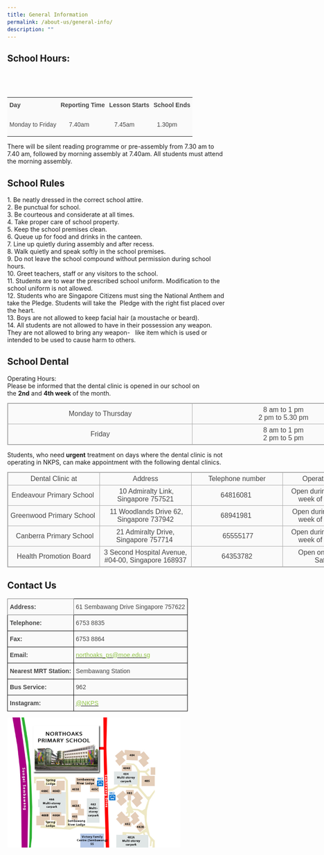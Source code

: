 ```yaml
---
title: General Information
permalink: /about-us/general-info/
description: ""
---
```

## School Hours:
## 
<br><br>

<table style="margin: 0px; outline: 0px; padding: 0px; border-collapse: collapse;"><tbody style="margin: 0px; outline: 0px; padding: 0px;"><tr style="margin: 0px; outline: 0px; padding: 0px;"><td style="margin: 0px; outline: 0px; padding: 5px; background: rgb(250, 250, 250); color: rgb(69, 69, 69);"><p style="margin: 0px 0px 10px; outline: 0px; padding: 0px; line-height: 1.75 !important; color: rgb(69, 69, 69); font-family: Raleway, sans-serif; font-size: 1em;"><strong style="margin: 0px; outline: 0px; padding: 0px;">Day</strong></p></td><td style="margin: 0px; outline: 0px; padding: 5px; background: rgb(250, 250, 250); color: rgb(69, 69, 69);"><p style="margin: 0px 0px 10px; outline: 0px; padding: 0px; line-height: 1.75 !important; color: rgb(69, 69, 69); font-family: Raleway, sans-serif; font-size: 1em;"><strong style="margin: 0px; outline: 0px; padding: 0px;">Reporting Time</strong></p></td><td style="margin: 0px; outline: 0px; padding: 5px; background: rgb(250, 250, 250); color: rgb(69, 69, 69);"><p style="margin: 0px 0px 10px; outline: 0px; padding: 0px; line-height: 1.75 !important; color: rgb(69, 69, 69); font-family: Raleway, sans-serif; font-size: 1em;"><strong style="margin: 0px; outline: 0px; padding: 0px;">Lesson Starts</strong></p></td><td style="margin: 0px; outline: 0px; padding: 5px; background: rgb(250, 250, 250); color: rgb(69, 69, 69);"><p style="margin: 0px 0px 10px; outline: 0px; padding: 0px; line-height: 1.75 !important; color: rgb(69, 69, 69); font-family: Raleway, sans-serif; font-size: 1em;"><strong style="margin: 0px; outline: 0px; padding: 0px;">School Ends</strong></p></td></tr><tr style="margin: 0px; outline: 0px; padding: 0px;"><td style="margin: 0px; outline: 0px; padding: 5px; background: rgb(250, 250, 250); color: rgb(69, 69, 69);"><p style="margin: 0px 0px 10px; outline: 0px; padding: 0px; line-height: 1.75 !important; color: rgb(69, 69, 69); font-family: Raleway, sans-serif; font-size: 1em;">Monday to Friday</p></td><td style="margin: 0px; outline: 0px; padding: 5px; background: rgb(250, 250, 250); color: rgb(69, 69, 69);"><p style="margin: 0px 0px 10px; outline: 0px; padding: 0px; line-height: 1.75 !important; color: rgb(69, 69, 69); font-family: Raleway, sans-serif; font-size: 1em;">&nbsp; &nbsp; &nbsp;7.40am</p></td><td style="margin: 0px; outline: 0px; padding: 5px; background: rgb(250, 250, 250); color: rgb(69, 69, 69);"><p style="margin: 0px 0px 10px; outline: 0px; padding: 0px; line-height: 1.75 !important; color: rgb(69, 69, 69); font-family: Raleway, sans-serif; font-size: 1em;">&nbsp; &nbsp;7.45am</p></td><td style="margin: 0px; outline: 0px; padding: 5px; background: rgb(250, 250, 250); color: rgb(69, 69, 69);"><p style="margin: 0px 0px 10px; outline: 0px; padding: 0px; line-height: 1.75 !important; color: rgb(69, 69, 69); font-family: Raleway, sans-serif; font-size: 1em;">&nbsp; 1.30pm</p></td></tr></tbody></table>

There will be silent reading programme or pre-assembly from 7.30 am to 7.40 am, followed by morning assembly at 7.40am. All students must attend the morning assembly.

## School Rules

1\. Be neatly dressed in the correct school attire.  
2\. Be punctual for school.  
3\. Be courteous and considerate at all times.  
4\. Take proper care of school property.  
5\. Keep the school premises clean.  
6\. Queue up for food and drinks in the canteen.  
7\. Line up quietly during assembly and after recess.  
8\. Walk quietly and speak softly in the school premises.  
9\. Do not leave the school compound without permission during school hours.  
10\. Greet teachers, staff or any visitors to the school.  
11\. Students are to wear the prescribed school uniform. Modification to the school uniform is not allowed.  
12\. Students who are Singapore Citizens must sing the National Anthem and take the Pledge. Students will take the  Pledge with the right fist placed over the heart.  
13\. Boys are not allowed to keep facial hair (a moustache or beard).  
14\. All students are not allowed to have in their possession any weapon. They are not allowed to bring any weapon-   like item which is used or intended to be used to cause harm to others.

## School Dental

Operating Hours:  
Please be informed that the dental clinic is opened in our school on the **2nd** and **4th week** of the month.  
  

<table class="ive_eobj_center iveo_table ives_tab_simple3" style="margin: auto; outline: 0px; padding: 0px; border-collapse: collapse; clear: both; border: 1px solid rgb(170, 170, 170); color: rgb(69, 69, 69); font-family: Raleway, sans-serif; font-size: 16px; font-style: normal; font-variant-ligatures: normal; font-variant-caps: normal; font-weight: 400; letter-spacing: normal; orphans: 2; text-align: left; text-transform: none; white-space: normal; widows: 2; word-spacing: 0px; -webkit-text-stroke-width: 0px; text-decoration-thickness: initial; text-decoration-style: initial; text-decoration-color: initial; width: 850px;"><tbody style="margin: 0px; outline: 0px; padding: 0px;"><tr style="margin: 0px; outline: 0px; padding: 0px;"><td style="margin: 0px; outline: 0px; padding: 5px; text-align: center; border: 1px solid rgb(170, 170, 170); background: rgb(250, 250, 250); color: rgb(69, 69, 69); width: 427px;">Monday to Thursday</td><td style="margin: 0px; outline: 0px; padding: 5px; text-align: center; border: 1px solid rgb(170, 170, 170); background: rgb(250, 250, 250); color: rgb(69, 69, 69); width: 422px;">8 am to 1 pm<br style="margin: 0px; outline: 0px; padding: 0px;">2 pm to 5.30 pm</td></tr><tr style="margin: 0px; outline: 0px; padding: 0px;"><td style="margin: 0px; outline: 0px; padding: 5px; text-align: center; border: 1px solid rgb(170, 170, 170); background: rgb(250, 250, 250); color: rgb(69, 69, 69); width: 60px;">Friday</td><td style="margin: 0px; outline: 0px; padding: 5px; text-align: center; border: 1px solid rgb(170, 170, 170); background: rgb(250, 250, 250); color: rgb(69, 69, 69); width: 60px;">8 am to 1 pm<br style="margin: 0px; outline: 0px; padding: 0px;">2 pm to 5 pm</td></tr></tbody></table>

  
Students, who need **urgent** treatment on days where the dental clinic is not operating in NKPS, can make appointment with the following dental clinics.  
  

<table class="ive_eobj_center iveo_table ives_tab_simple3" style="margin: auto; outline: 0px; padding: 0px; border-collapse: collapse; clear: both; border: 1px solid rgb(170, 170, 170); color: rgb(69, 69, 69); font-family: Raleway, sans-serif; font-size: 16px; font-style: normal; font-variant-ligatures: normal; font-variant-caps: normal; font-weight: 400; letter-spacing: normal; orphans: 2; text-align: left; text-transform: none; white-space: normal; widows: 2; word-spacing: 0px; -webkit-text-stroke-width: 0px; text-decoration-thickness: initial; text-decoration-style: initial; text-decoration-color: initial; width: 850px;"><tbody style="margin: 0px; outline: 0px; padding: 0px;"><tr style="margin: 0px; outline: 0px; padding: 0px;"><td style="margin: 0px; outline: 0px; padding: 5px; text-align: center; border: 1px solid rgb(170, 170, 170); background: rgb(250, 250, 250); color: rgb(69, 69, 69); width: 212px;">Dental Clinic at</td><td style="margin: 0px; outline: 0px; padding: 5px; text-align: center; border: 1px solid rgb(170, 170, 170); background: rgb(250, 250, 250); color: rgb(69, 69, 69); width: 212px;">Address</td><td style="margin: 0px; outline: 0px; padding: 5px; text-align: center; border: 1px solid rgb(170, 170, 170); background: rgb(250, 250, 250); color: rgb(69, 69, 69); width: 212px;">Telephone number</td><td style="margin: 0px; outline: 0px; padding: 5px; text-align: center; border: 1px solid rgb(170, 170, 170); background: rgb(250, 250, 250); color: rgb(69, 69, 69); width: 213px;">Operation details</td></tr><tr style="margin: 0px; outline: 0px; padding: 0px;"><td style="margin: 0px; outline: 0px; padding: 5px; text-align: center; border: 1px solid rgb(170, 170, 170); background: rgb(250, 250, 250); color: rgb(69, 69, 69);">Endeavour Primary School&nbsp;</td><td style="margin: 0px; outline: 0px; padding: 5px; text-align: center; border: 1px solid rgb(170, 170, 170); background: rgb(250, 250, 250); color: rgb(69, 69, 69);">&nbsp;10 Admiralty Link, Singapore 757521</td><td style="margin: 0px; outline: 0px; padding: 5px; text-align: center; border: 1px solid rgb(170, 170, 170); background: rgb(250, 250, 250); color: rgb(69, 69, 69);">64816081&nbsp;</td><td style="margin: 0px; outline: 0px; padding: 5px; text-align: center; border: 1px solid rgb(170, 170, 170); background: rgb(250, 250, 250); color: rgb(69, 69, 69);">Open during 1st and 3rd week of the month.&nbsp;</td></tr><tr style="margin: 0px; outline: 0px; padding: 0px;"><td style="margin: 0px; outline: 0px; padding: 5px; text-align: center; border: 1px solid rgb(170, 170, 170); background: rgb(250, 250, 250); color: rgb(69, 69, 69);">Greenwood Primary School&nbsp;</td><td style="margin: 0px; outline: 0px; padding: 5px; text-align: center; border: 1px solid rgb(170, 170, 170); background: rgb(250, 250, 250); color: rgb(69, 69, 69);">&nbsp;11 Woodlands Drive 62, Singapore 737942</td><td style="margin: 0px; outline: 0px; padding: 5px; text-align: center; border: 1px solid rgb(170, 170, 170); background: rgb(250, 250, 250); color: rgb(69, 69, 69);">68941981&nbsp;</td><td style="margin: 0px; outline: 0px; padding: 5px; text-align: center; border: 1px solid rgb(170, 170, 170); background: rgb(250, 250, 250); color: rgb(69, 69, 69);">&nbsp;Open during 1st and 3rd week of the month.&nbsp;</td></tr><tr style="margin: 0px; outline: 0px; padding: 0px;"><td style="margin: 0px; outline: 0px; padding: 5px; text-align: center; border: 1px solid rgb(170, 170, 170); background: rgb(250, 250, 250); color: rgb(69, 69, 69);">&nbsp;Canberra Primary School</td><td style="margin: 0px; outline: 0px; padding: 5px; text-align: center; border: 1px solid rgb(170, 170, 170); background: rgb(250, 250, 250); color: rgb(69, 69, 69);">21 Admiralty Drive, Singapore 757714&nbsp;</td><td style="margin: 0px; outline: 0px; padding: 5px; text-align: center; border: 1px solid rgb(170, 170, 170); background: rgb(250, 250, 250); color: rgb(69, 69, 69);">&nbsp;65555177</td><td style="margin: 0px; outline: 0px; padding: 5px; text-align: center; border: 1px solid rgb(170, 170, 170); background: rgb(250, 250, 250); color: rgb(69, 69, 69);">&nbsp;Open during 2nd and 4th week of the month.&nbsp;</td></tr><tr style="margin: 0px; outline: 0px; padding: 0px;"><td style="margin: 0px; outline: 0px; padding: 5px; text-align: center; border: 1px solid rgb(170, 170, 170); background: rgb(250, 250, 250); color: rgb(69, 69, 69); width: 60px;">Health Promotion Board</td><td style="margin: 0px; outline: 0px; padding: 5px; text-align: center; border: 1px solid rgb(170, 170, 170); background: rgb(250, 250, 250); color: rgb(69, 69, 69); width: 60px;">3 Second Hospital Avenue, #04-00, Singapore 168937</td><td style="margin: 0px; outline: 0px; padding: 5px; text-align: center; border: 1px solid rgb(170, 170, 170); background: rgb(250, 250, 250); color: rgb(69, 69, 69); width: 60px;">64353782</td><td style="margin: 0px; outline: 0px; padding: 5px; text-align: center; border: 1px solid rgb(170, 170, 170); background: rgb(250, 250, 250); color: rgb(69, 69, 69); width: 60px;">Open on Monday to Saturday</td></tr></tbody></table>

## Contact Us
<style type="text/css">
.tg  {border-collapse:collapse;border-spacing:0;}
.tg td{border-color:black;border-style:solid;border-width:1px;font-family:Arial, sans-serif;font-size:14px;
  overflow:hidden;padding:10px 5px;word-break:normal;}
.tg th{border-color:black;border-style:solid;border-width:1px;font-family:Arial, sans-serif;font-size:14px;
  font-weight:normal;overflow:hidden;padding:10px 5px;word-break:normal;}
.tg .tg-ihm3{background-color:#FAFAFA;color:#454545;font-weight:bold;text-align:left;vertical-align:top}
.tg .tg-m4cm{background-color:#FAFAFA;border-color:inherit;color:#454545;font-weight:bold;text-align:left;vertical-align:top}
.tg .tg-15z8{background-color:#FAFAFA;color:#454545;text-align:left;vertical-align:top}
.tg .tg-tiff{background-color:#FAFAFA;color:#90C446;text-align:left;vertical-align:top}
</style>
<table class="tg">
<thead>
  <tr>
    <th class="tg-m4cm">Address:</th>
    <th class="tg-15z8"><span style="color:#454545;background-color:#FAFAFA">61 Sembawang Drive Singapore 757622</span></th>
  </tr>
</thead>
<tbody>
  <tr>
    <td class="tg-ihm3">Telephone:</td>
    <td class="tg-15z8"><span style="color:#454545;background-color:#FAFAFA">6753 8835</span></td>
  </tr>
  <tr>
    <td class="tg-ihm3">Fax:</td>
    <td class="tg-15z8"><span style="color:#454545;background-color:#FAFAFA">6753 8864</span></td>
  </tr>
  <tr>
    <td class="tg-ihm3">Email:</td>
    <td class="tg-tiff"><a href="mailto:northoaks_ps@moe.edu.sg"><span style="text-decoration:none;color:#90C446">northoaks_ps@moe.edu.sg</span></a></td>
  </tr>
  <tr>
    <td class="tg-ihm3">Nearest MRT Station:</td>
    <td class="tg-15z8"><span style="color:#454545;background-color:#FAFAFA">Sembawang Station</span></td>
  </tr>
  <tr>
    <td class="tg-ihm3">Bus Service:</td>
    <td class="tg-15z8"><span style="color:#454545;background-color:#FAFAFA">962</span><br></td>
  </tr>
  <tr>
    <td class="tg-ihm3">Instagram:</td>
    <td class="tg-tiff"><a href="https://www.instagram.com/northoaksprimaryschool/"><span style="text-decoration:none;color:#90C446">@NKPS</span></a>  <br></td>
  </tr>
</tbody>
</table>

<img src="/images/schoolmap.jpg" 
         style="width:400px"
			/>
